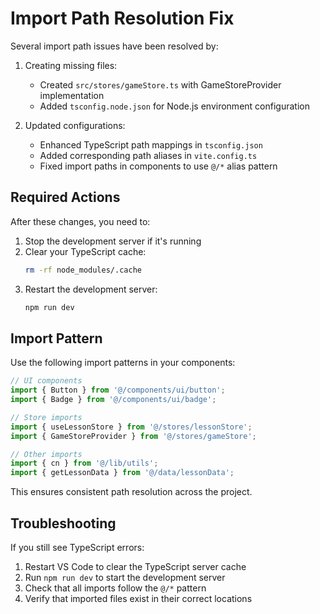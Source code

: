 # Import Path Resolution Fix

Several import path issues have been resolved by:

1. Creating missing files:
   - Created `src/stores/gameStore.ts` with GameStoreProvider implementation
   - Added `tsconfig.node.json` for Node.js environment configuration

2. Updated configurations:
   - Enhanced TypeScript path mappings in `tsconfig.json`
   - Added corresponding path aliases in `vite.config.ts`
   - Fixed import paths in components to use `@/*` alias pattern

## Required Actions

After these changes, you need to:

1. Stop the development server if it's running
2. Clear your TypeScript cache:
   ```bash
   rm -rf node_modules/.cache
   ```
3. Restart the development server:
   ```bash
   npm run dev
   ```

## Import Pattern

Use the following import patterns in your components:

```typescript
// UI components
import { Button } from '@/components/ui/button';
import { Badge } from '@/components/ui/badge';

// Store imports
import { useLessonStore } from '@/stores/lessonStore';
import { GameStoreProvider } from '@/stores/gameStore';

// Other imports
import { cn } from '@/lib/utils';
import { getLessonData } from '@/data/lessonData';
```

This ensures consistent path resolution across the project.

## Troubleshooting

If you still see TypeScript errors:

1. Restart VS Code to clear the TypeScript server cache
2. Run `npm run dev` to start the development server
3. Check that all imports follow the `@/*` pattern
4. Verify that imported files exist in their correct locations
